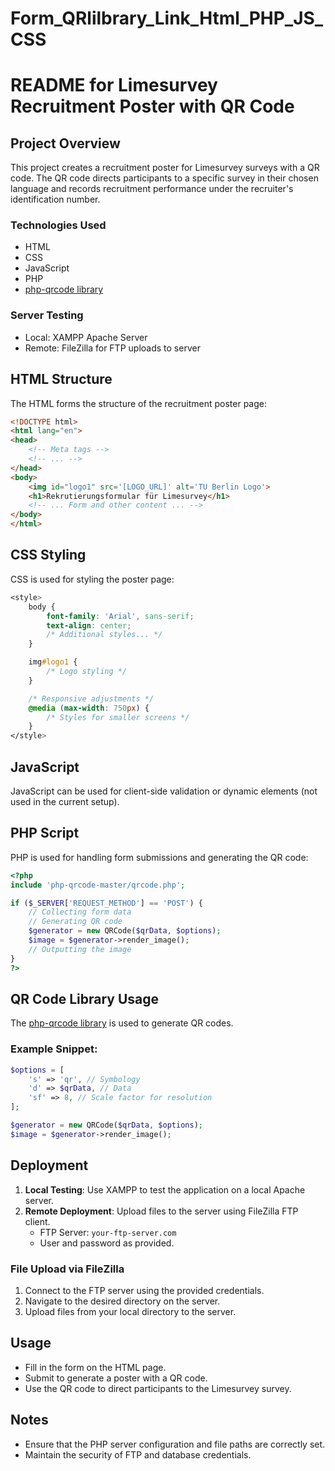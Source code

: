 # Form_QRlilbrary_Link_Html_PHP_JS_CSS

# README for Limesurvey Recruitment Poster with QR Code

## Project Overview
This project creates a recruitment poster for Limesurvey surveys with a QR code. The QR code directs participants to a specific survey in their chosen language and records recruitment performance under the recruiter's identification number.

### Technologies Used
- HTML
- CSS
- JavaScript
- PHP
- [php-qrcode library](https://github.com/psyon/php-qrcode)

### Server Testing
- Local: XAMPP Apache Server
- Remote: FileZilla for FTP uploads to server

## HTML Structure
The HTML forms the structure of the recruitment poster page:

```html
<!DOCTYPE html>
<html lang="en">
<head>
    <!-- Meta tags -->
    <!-- ... -->
</head>
<body>
    <img id="logo1" src='[LOGO_URL]' alt='TU Berlin Logo'>
    <h1>Rekrutierungsformular für Limesurvey</h1>
    <!-- ... Form and other content ... -->
</body>
</html>
```

## CSS Styling
CSS is used for styling the poster page:

```css
<style>
    body {
        font-family: 'Arial', sans-serif;
        text-align: center;
        /* Additional styles... */
    }

    img#logo1 {
        /* Logo styling */
    }

    /* Responsive adjustments */
    @media (max-width: 750px) {
        /* Styles for smaller screens */
    }
</style>
```

## JavaScript
JavaScript can be used for client-side validation or dynamic elements (not used in the current setup).

## PHP Script
PHP is used for handling form submissions and generating the QR code:

```php
<?php
include 'php-qrcode-master/qrcode.php';

if ($_SERVER['REQUEST_METHOD'] == 'POST') {
    // Collecting form data
    // Generating QR code
    $generator = new QRCode($qrData, $options);
    $image = $generator->render_image();
    // Outputting the image
}
?>
```

## QR Code Library Usage
The [php-qrcode library](https://github.com/psyon/php-qrcode) is used to generate QR codes.

### Example Snippet:
```php
$options = [
    's' => 'qr', // Symbology
    'd' => $qrData, // Data
    'sf' => 8, // Scale factor for resolution
];

$generator = new QRCode($qrData, $options);
$image = $generator->render_image();
```

## Deployment
1. **Local Testing**: Use XAMPP to test the application on a local Apache server.
2. **Remote Deployment**: Upload files to the server using FileZilla FTP client.
   - FTP Server: `your-ftp-server.com`
   - User and password as provided.

### File Upload via FileZilla
1. Connect to the FTP server using the provided credentials.
2. Navigate to the desired directory on the server.
3. Upload files from your local directory to the server.

## Usage
- Fill in the form on the HTML page.
- Submit to generate a poster with a QR code.
- Use the QR code to direct participants to the Limesurvey survey.

## Notes
- Ensure that the PHP server configuration and file paths are correctly set.
- Maintain the security of FTP and database credentials.
